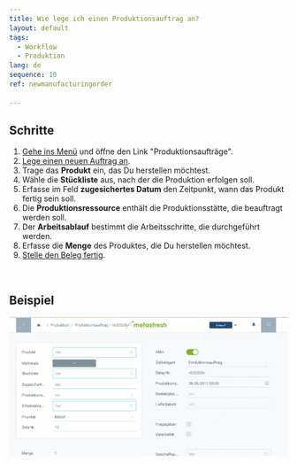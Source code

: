 ```yaml
---
title: Wie lege ich einen Produktionsauftrag an?
layout: default
tags:
  - Workflow
  - Produktion
lang: de
sequence: 10
ref: newmanufacturingorder

---
```


## Schritte

1. [Gehe ins Menü](Menu) und öffne den Link "Produktionsaufträge".
1. [Lege einen neuen Auftrag an](Neuer_Datensatz_Fenster_Webui).
1. Trage das **Produkt** ein, das Du herstellen möchtest.
1. Wähle die **Stückliste** aus, nach der die Produktion erfolgen soll.
1. Erfasse im Feld **zugesichertes Datum** den Zeitpunkt, wann das Produkt fertig sein soll.
1. Die **Produktionsressource** enthält die Produktionsstätte, die beauftragt werden soll.
1. Der **Arbeitsablauf** bestimmt die Arbeitsschritte, die durchgeführt werden.
1. Erfasse die **Menge** des Produktes, die Du herstellen möchtest.
1. [Stelle den Beleg fertig](BelegverarbeitungFertigstellen).
<br>

## Beispiel

![](assets/neueproduktionsauftrag.gif)
